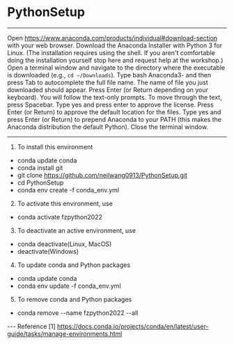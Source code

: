 # PythonSetup

---
Open https://www.anaconda.com/products/individual#download-section with your web browser.
Download the Anaconda Installer with Python 3 for Linux.
(The installation requires using the shell. If you aren't comfortable doing the installation yourself stop here and request help at the workshop.)
Open a terminal window and navigate to the directory where the executable is downloaded (e.g., `cd ~/Downloads`).
Type
bash Anaconda3-
and then press Tab to autocomplete the full file name. The name of file you just downloaded should appear.
Press Enter (or Return depending on your keyboard). You will follow the text-only prompts. To move through the text, press Spacebar. Type yes and press enter to approve the license. Press Enter (or Return) to approve the default location for the files. Type yes and press Enter (or Return) to prepend Anaconda to your PATH (this makes the Anaconda distribution the default Python).
Close the terminal window.

---
1. To install this environment
- conda update conda
- conda install git
- git clone https://github.com/neilwang0913/PythonSetup.git
- cd PythonSetup
- conda env create -f conda_env.yml

2. To activate this environment, use
- conda activate fzpython2022

3. To deactivate an active environment, use
- conda deactivate(Linux, MacOS)
- deactivate(Windows)

4. To update conda and Python packages
- conda update conda
- conda env update -f conda_env.yml

5. To remove conda and Python packages
- conda remove --name fzpython2022 --all 

--- Reference
[1] https://docs.conda.io/projects/conda/en/latest/user-guide/tasks/manage-environments.html
